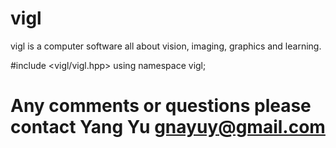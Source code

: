# vigl

vigl is a computer software all about vision, imaging, graphics and learning.

#include <vigl/vigl.hpp>
using namespace vigl;

# Any comments or questions please contact Yang Yu <gnayuy@gmail.com>



